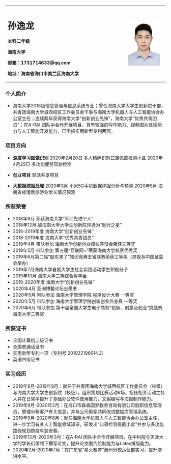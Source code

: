 
<table border="0">
  <tr>
    <td width="75%">
      <h1>孙逸龙</h1>
      <p><b>本科二年级</b></p>
      <p><b>海南大学</b></p>
      <p><b>邮箱：1731714633@qq.com</b></p>
      <p><b>地址：海南省海口市美兰区海南大学</b></p>
    </td>
    <td width="25%">
      <img src="/zhengjianzhao.jpg" width="90%">     
    </td>
  </tr>
</table>

### 个人简介

- 海南大学2018级信息管理与信息系统专业；曾任海南大学大学生创新院干部、共青团海南大学城西校区工作委员会干事与海南大学机器人与人工智能协会办公室主任；连续两年获得海南大学“创新创业先锋”，海南大学“优秀共青团员”；在A-RAI 团队中合作开展项目，具有较强的写作能力、视频图片处理能力与人工智能开发能力，已申报实用新型专利两项。

### 项目方向
- **深度学习图像识别**
2020年2月20日 多人精确识别口罩佩戴检测小盒
2020年4月29日 多功能疲劳驾驶检测

- **创业项目**
轻活共享项目

- **大数据挖掘处理**
2020年3月 小米5G手机数据挖掘分析与预测
2020年5月 海南省疫情后旅游业增长情况预测

### 所获荣誉

- 2018年9月 荣获海南大学“军训先进个人”
- 2018年12月 被海南大学大学生创新院评选为“勉行之星”
- 2018-2019年度 海南大学“创新创业先锋”
- 2018-2019年度 海南大学“优秀共青团员”
- 2019年4月 带队参加 海南大学创新创业模拟答辩会荣获三等奖
- 2019年5月 带队参加 第五届“互联网+”荣获海南大学校赛优秀奖
- 2019年6月第二届“股东来了”知识竞赛五省联赛荣获三等奖（央视与中国证监会举办）
- 2019年7月海南大学暑期大学生社会实践活动学生积极分子
- 2019年10月 海南大学三等综合奖学金
- 2019-2020年度 海南大学“创新创业先锋”
- 2020年4月 亚洲博鳌论坛志愿者
- 2020年5月 带队参加 海南大学管理学院 程序设计大赛 一等奖
- 2020年5月 带队参加 海南大学管理学院创新创业热身赛 一等奖
- 2020年6月 带队参加 第十届全国大学生电子商务“创新、创意及创业”挑战赛 海南大学二等奖

### 所获证书

- 全国计算机二级证书
- 全国普通话证书
- 实用新型专利一项（专利号 201922196614.2）
- 英语四级证书

### 实习经历

- 2018年9月-2019年9月：就任于共青团海南大学城西校区工作委员会（校级）与海南大学大学生创新院（校级），组织策划比赛活动6场，担任相关活动主持人并在日常中提升了基础办公软件使用能力，文案编写与海报制作能力。
- 2019年9月-2020年2月：在海口市森森圆梦教育咨询有限公司就职信息管理员，整理分析客户有关信息，并与公司前辈共同改进数据库管理系统。
- 2019年9月-2020年8月：就任海南大学机器人与人工智能协会办公室主任，进一步学习有关人工智能领域知识，研发出“口罩检测佩戴小盒”并参与多功能路径规划防疫车慈安慕。
- 2019年12月-2020年3月：在A-RAI 团队中合作开展项目，在中科院与天津大学的学长们带领下撰写论文，提升论文图片绘制能力与Latex排版能力。
- 2020年2月-2020年7月：在广东省“星火教育”惠州分校运营部实习，提升演讲水平。

